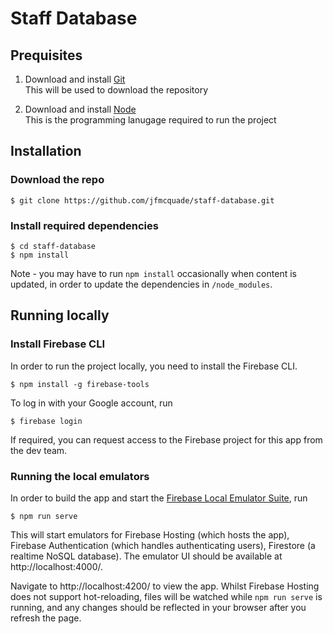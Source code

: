 # Staff Database

## Prequisites

1. Download and install [Git](https://git-scm.com/downloads)  
   This will be used to download the repository

2. Download and install [Node](https://nodejs.org/en/download/)  
   This is the programming lanugage required to run the project

## Installation

### Download the repo
```
$ git clone https://github.com/jfmcquade/staff-database.git
```

### Install required dependencies
```
$ cd staff-database
$ npm install
```
Note - you may have to run `npm install` occasionally when content is updated, in order to update the dependencies in `/node_modules`.

## Running locally

### Install Firebase CLI
In order to run the project locally, you need to install the Firebase CLI.
```
$ npm install -g firebase-tools
```
To log in with your Google account, run
```
$ firebase login
```
If required, you can request access to the Firebase project for this app from the dev team.

### Running the local emulators
In order to build the app and start the [Firebase Local Emulator Suite](https://firebase.google.com/docs/emulator-suite), run
```
$ npm run serve
```
This will start emulators for Firebase Hosting (which hosts the app), Firebase Authentication (which handles authenticating users), Firestore (a realtime NoSQL database). The emulator UI should be available at http://localhost:4000/.

Navigate to http://localhost:4200/ to view the app. Whilst Firebase Hosting does not support hot-reloading, files will be watched while `npm run serve` is running, and any changes should be reflected in your browser after you refresh the page.
